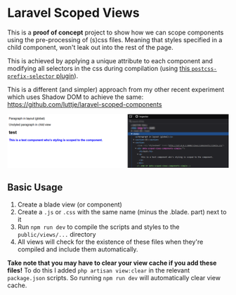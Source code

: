# Laravel Scoped Views

This is a **proof of concept** project to show how we can scope components using the pre-processing of (s)css files. Meaning that styles specified in a child component, won't leak out into the rest of the page. 

This is achieved by applying a unique attribute to each component and modifying all selectors in the css during compilation (using [this `postcss-prefix-selector` plugin](https://www.npmjs.com/package/postcss-prefix-selector)).

This is a different (and simpler) approach from my other recent experiment which uses Shadow DOM to achieve the same: https://github.com/luttje/laravel-scoped-components

![](.github/resulting-html.png)


## Basic Usage

1. Create a blade view (or component)
2. Create a `.js` or `.css` with the same name (minus the .blade. part) next to it
3. Run `npm run dev` to compile the scripts and styles to the `public/views/...` directory
4. All views will check for the existence of these files when they're compiled and include them automatically.

**Take note that you may have to clear your view cache if you add these files!**
To do this I added `php artisan view:clear` in the relevant `package.json` scripts. So running `npm run dev` will automatically clear view cache.

